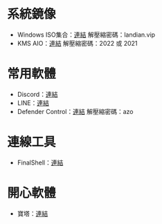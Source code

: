 # 系統鏡像
+ Windows ISO集合：[連結](https://ourl.co/lanod) 解壓縮密碼：landian.vip
+ KMS AIO：[連結](https://github.com/abbodi1406/KMS_VL_ALL_AIO/releases/download/v0.47.0/KMS_VL_ALL_AIO-47.7z) 解壓縮密碼：2022 或 2021

# 常用軟體
+ Discord：[連結](https://dl.discordapp.net/distro/app/stable/win/x86/1.0.9006/DiscordSetup.exe)
+ LINE：[連結](https://desktop.line-scdn.net/win/new/LineInst.exe)
+ Defender Control：[連結](https://201708.mediafire.com/file/jnbsym9pygygg7m/DefenderControlrPortable_2.0_azo.exe/file) 解壓縮密碼：azo

# 連線工具
+ FinalShell：[連結](http://www.hostbuf.com/downloads/finalshell_install.exe)

# 開心軟體
+ 寶塔：[連結](https://bt.sy/bbs/thread-20250-1-1.html)
